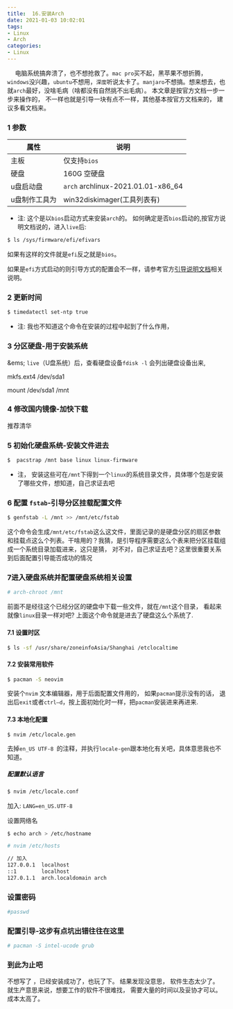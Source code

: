 ```yaml
---
title:  16.安装Arch
date: 2021-01-03 10:02:01
tags:
- Linux
- Arch
categories:
- Linux
---
```

&emsp; 电脑系统搞奔溃了，也不想抢救了。`mac pro`买不起，黑苹果不想折腾，`windows`没兴趣，`ubuntu`不想用，`深度`听说太卡了。`manjaro`不想搞。想来想去，也就`arch`最好，没啥毛病（啥都没有自然挑不出毛病）。 本文章是按官方文档一步一步来操作的， 不一样也就是引导一块有点不一样，其他基本按官方文档来的， 建议多看文档来。
<!--more -->

### 1 参数

|属性 | 说明 |
| --- | --- |
| 主板 |  仅支持`bios` |
| 硬盘 | 160G 空硬盘|
| u盘启动盘| `arch` archlinux-2021.01.01-x86_64 |
| u盘制作工具为 | win32diskimager(工具列表有)|

*  注: 这个是以`bios`启动方式来安装`arch`的。 如何确定是否`bios`启动的,按官方说明文档说的，进入`live`后:
``` bash 
$ ls /sys/firmware/efi/efivars
```
如果有这样的文件就是`efi`反之就是`bios`。

如果是`efi`方式启动的则引导方式的配置会不一样，请参考官方[引导说明文档](https://wiki.archlinux.org/index.php/Installation_guide)相关说明。



### 2 更新时间

``` bash 
$ timedatectl set-ntp true
```

* 注: 我也不知道这个命令在安装的过程中起到了什么作用，


### 3 分区硬盘-用于安装系统
&ems; `live`（U盘系统）后，查看硬盘设备`fdisk -l` 会列出硬盘设备出来,

mkfs.ext4 /dev/sda1

mount /dev/sda1 /mnt

### 4 修改国内镜像-加快下载

推荐清华


### 5 初始化硬盘系统-安装文件进去

``` bash 
$  pacstrap /mnt base linux linux-firmware
```
* 注， 安装这些可在`/mnt`下得到一个`linux`的系统目录文件，具体哪个包是安装了哪些文件，想知道，自己求证去吧

### 6 配置 `fstab`-引导分区挂载配置文件
``` bash 
$ genfstab -L /mnt >> /mnt/etc/fstab
```
这个命令会生成`/mnt/etc/fstab`这么这文件，里面记录的是硬盘分区的扇区参数和挂载点这么个列表。干啥用的？我猜，是引导程序需要这么个表来把分区挂载组成一个系统目录加载进来，这只是猜， 对不对，自己求证去吧？这里很重要关系到后面配置引导能否成功的情况

### 7进入硬盘系统并配置硬盘系统相关设置
``` bash
# arch-chroot /mnt
```
前面不是经往这个已经分区的硬盘中下载一些文件，就在`/mnt`这个目录， 看起来就像`linux`目录一样对吧? 上面这个命令就是进去了硬盘这么个系统了.

#### 7.1 设置时区

``` bash 
$ ls -sf /usr/share/zoneinfoAsia/Shanghai /etclocaltime 
```

#### 7.2 安装常用软件
``` bash
$ pacman -S neovim
```
安装个`nvim` 文本编辑器，用于后面配置文件用的， 如果`pacman`提示没有的话， 退出后`exit`或者`ctrl—d`，按上面初始化时一样，把`pacman`安装进来再进来.

#### 7.3 本地化配置
``` bash4
$ nvim /etc/locale.gen
```
去掉`en_US UTF-8 `的注释，并执行`locale-gen`跟本地化有关吧，具体意思我也不知道。

##### 配置默认语言
``` bash 
$ nvim /etc/locale.conf
```
加入: `LANG=en_US.UTF-8`

设置网络名
``` bash 
$ echo arch > /etc/hostname 
```

``` bash 
# nvim /etc/hosts

// 加入
127.0.0.1  localhost
::1        localhost
127.0.1.1  arch.localdomain	arch
```

### 设置密码
``` bash
#passwd
```

### 配置引导-这步有点坑出错往往在这里
``` bash
# pacman -S intel-ucode grub
````


### 到此为止吧
不想写了 ，已经安装成功了，也玩了下。 结果发现没意思， 软件生态太少了。 就生产意思来说，想要工作的软件不很难找， 需要大量的时间以及妥协才可以。 成本太高了。
